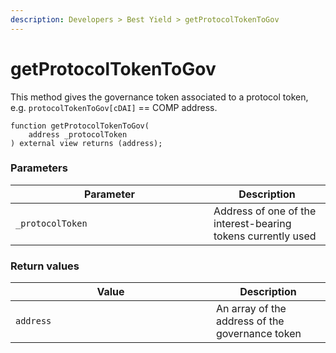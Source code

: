 ```yaml
---
description: Developers > Best Yield > getProtocolTokenToGov
---
```


# getProtocolTokenToGov

This method gives the governance token associated to a protocol token, e.g. `protocolTokenToGov[cDAI]` == COMP address.

```solidity
function getProtocolTokenToGov(
    address _protocolToken
) external view returns (address);
```

### Parameters

<table><thead><tr><th width="301">Parameter</th><th>Description</th></tr></thead><tbody><tr><td><code>_protocolToken</code></td><td>Address of one of the interest-bearing tokens currently used</td></tr></tbody></table>

### Return values

<table><thead><tr><th width="305">Value</th><th>Description</th></tr></thead><tbody><tr><td><code>address</code></td><td>An array of the address of the governance token</td></tr></tbody></table>
